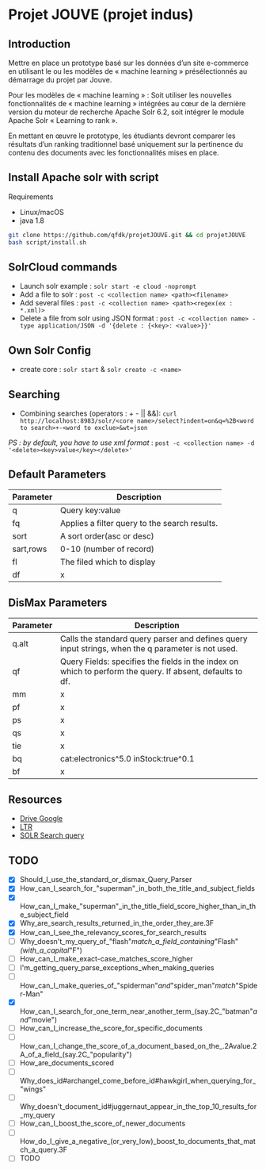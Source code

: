 # Projet JOUVE (projet indus)

## Introduction

Mettre en place un prototype basé sur les données d’un site e-commerce en utilisant le ou les modèles de « machine learning » présélectionnés au démarrage du projet par Jouve.

Pour les modèles de « machine learning » : Soit utiliser les nouvelles fonctionnalités de « machine learning » intégrées au cœur de la dernière version du moteur de recherche Apache Solr  6.2, soit intégrer le module Apache Solr « Learning to rank ».

En mettant en œuvre le prototype, les étudiants devront comparer les résultats d’un ranking traditionnel basé uniquement sur la pertinence du contenu des documents avec les fonctionnalités mises en place.

## Install Apache solr with script

Requirements
  - Linux/macOS
  - java 1.8

```bash
git clone https://github.com/qfdk/projetJOUVE.git && cd projetJOUVE
bash script/install.sh
```

## SolrCloud commands

- Launch solr example : `solr start -e cloud -noprompt`
- Add a file to solr : `post -c <collection name> <path><filename>`
- Add several files : `post -c <collection name> <path><regex(ex : *.xml)>`
- Delete a file from solr using JSON format : `post -c <collection name> -type application/JSON -d '{delete : {<key>: <value>}}'`

## Own Solr Config

- create core : `solr start` & `solr create -c <name>`

## Searching

- Combining searches (operators : + - || &&): `curl http://localhost:8983/solr/<core name>/select?indent=on&q=%2B<word to search>+-<word to exclue>&wt=json`

*PS : by default, you have to use xml format* : `post -c <collection name> -d '<delete><key>value</key></delete>'`

## Default Parameters

|Parameter | Description|
|----------|------------|
|q|Query key:value|
|fq|Applies a filter query to the search results.|
|sort| A sort order(asc or desc)|
|sart,rows|0-10 (number of record)|
|fl|The filed  which to display|
|df|x|

## DisMax Parameters

|Parameter | Description|
|----------|------------|
|q.alt|Calls the standard query parser and defines query input strings, when the q parameter is not used.|
|qf|Query Fields: specifies the fields in the index on which to perform the query. If absent, defaults to df.|
|mm|x|
|pf|x|
|ps|x|
|qs|x|
|tie|x|
|bq|cat:electronics^5.0 inStock:true^0.1|
|bf|x|

## Resources

- [Drive Google](https://drive.google.com/open?id=0B4HJ5bjgQWb-XzNKLWNCdDdKSHc)
- [LTR](https://lucidworks.com/blog/2016/08/17/learning-to-rank-solr/)
- [SOLR Search query](https://cwiki.apache.org/confluence/display/solr/Searching)

## TODO

 - [x] Should_I_use_the_standard_or_dismax_Query_Parser
 - [x] How_can_I_search_for_"superman"_in_both_the_title_and_subject_fields
 - [x] How_can_I_make_"superman"_in_the_title_field_score_higher_than_in_the_subject_field
 - [x] Why_are_search_results_returned_in_the_order_they_are.3F
 - [x] How_can_I_see_the_relevancy_scores_for_search_results
 - [ ] Why_doesn't_my_query_of_"flash"_match_a_field_containing_"Flash"_(with_a_capital_"F")
 - [ ] How_can_I_make_exact-case_matches_score_higher
 - [ ] I'm_getting_query_parse_exceptions_when_making_queries
 - [ ] How_can_I_make_queries_of_"spiderman"_and_"spider_man"_match_"Spider-Man"
 - [x] How_can_I_search_for_one_term_near_another_term_(say.2C_"batman"_and_"movie")
 - [ ] How_can_I_increase_the_score_for_specific_documents
 - [ ] How_can_I_change_the_score_of_a_document_based_on_the_.2Avalue.2A_of_a_field_(say.2C_"popularity")
 - [ ] How_are_documents_scored
 - [ ] Why_does_id#archangel_come_before_id#hawkgirl_when_querying_for_"wings"
 - [ ] Why_doesn't_document_id#juggernaut_appear_in_the_top_10_results_for_my_query
 - [ ] How_can_I_boost_the_score_of_newer_documents
 - [ ] How_do_I_give_a_negative_(or_very_low)_boost_to_documents_that_match_a_query.3F
 - [ ] TODO
